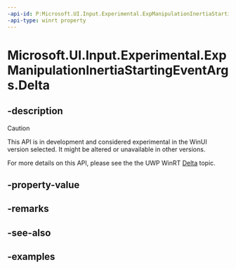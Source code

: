 ```yaml
---
-api-id: P:Microsoft.UI.Input.Experimental.ExpManipulationInertiaStartingEventArgs.Delta
-api-type: winrt property
---
```


# Microsoft.UI.Input.Experimental.ExpManipulationInertiaStartingEventArgs.Delta

<!--
public Windows.UI.Input.ManipulationDelta Delta { get; }
-->

## -description

> [!CAUTION]
> This API is in development and considered experimental in the WinUI version selected. It might be altered or unavailable in other versions.

For more details on this API, please see the the UWP WinRT [Delta](/uwp/api/windows.ui.input.manipulationinertiastartingeventargs.delta) topic.

## -property-value

## -remarks

## -see-also

## -examples
